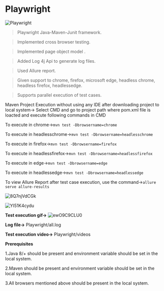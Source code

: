 # Playwright

![Playwright](https://user-images.githubusercontent.com/52770689/136776927-6fc1bf5d-bb11-4399-9b45-bcb4b7fe311f.png)

> Playwright Java-Maven-Junit framework. 

> Implemented cross browser testing. 

> Implemented page object model .

> Added Log 4j Api to generate log files.

> Used Allure report. 

> Given support to chrome, firefox, microsoft edge, headless chrome, headless firefox, headlessedge. 

> Supports parallel execution of test cases.

Maven Project Execution without using any IDE after downloading project to local system-> Select CMD and go to project path where pom.xml file is loacted and execute following commands in CMD

To execute in chrome->`mvn test -Dbrowsername=chrome`

To execute in headlesschrome->`mvn test -Dbrowsername=headlesschrome`

To execute in firefox->`mvn test -Dbrowsername=firefox`

To execute in headlessfirefox->`mvn test -Dbrowsername=headlessfirefox`

To execute in edge->`mvn test -Dbrowsername=edge`

To execute in headlessedge->`mvn test -Dbrowsername=headlessedge`

To view Allure Report after test case execution, use the command->`allure serve allure-results`

![8Q7njVdCGk](https://user-images.githubusercontent.com/52770689/137688801-d285cc87-bca8-4e37-be0f-877520a88355.png)

![YI51K4cydu](https://user-images.githubusercontent.com/52770689/137689188-92579862-05d4-4f6f-84b5-24df7066e830.png)

**Test execution gif->** ![ewO9C9CLU0](https://user-images.githubusercontent.com/52770689/138232179-2ae6bf3f-bf0a-4bb1-a531-3c7bf45a117a.gif)

**Log file->** Playwright/all.log

**Test execution video->** Playwright/videos

**Prerequisites**

1.Java 8/+ should be present and environment variable should be set in the local system.

2.Maven should be present and environment variable should be set in the local system.

3.All browsers mentioned above should be present in the local system.

